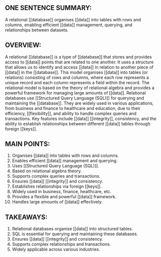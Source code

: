 ## ONE SENTENCE SUMMARY:
A relational [[database]] organises [[data]] into tables with rows and columns, enabling efficient [[data]] management, querying, and relationships between datasets.

## OVERVIEW:
A relational [[database]] is a type of [[database]] that stores and provides access to [[data]] points that are related to one another. It uses a structure that allows us to identify and access [[data]] in relation to another piece of [[data]] in the [[database]]. This model organises [[data]] into tables (or relations) consisting of rows and columns, where each row represents a unique record and each column represents a field within the record. The relational model is based on the theory of relational algebra and provides a powerful framework for managing large amounts of [[data]]. Relational databases use [[Structured Query Language (SQL)]] for querying and maintaining the [[database]]. They are widely used in various applications, from business and finance to healthcare and education, due to their efficiency, [[flexibility]], and ability to handle complex queries and transactions. Key features include [[data]] [[integrity]], consistency, and the ability to establish relationships between different [[data]] tables through foreign [[keys]].

## MAIN POINTS:
1. Organises [[data]] into tables with rows and columns.
2. Enables efficient [[data]] management and querying.
3. Uses [[Structured Query Language (SQL)]].
4. Based on relational algebra theory.
5. Supports complex queries and transactions.
6. Ensures [[data]] [[integrity]] and consistency.
7. Establishes relationships via foreign [[keys]].
8. Widely used in business, finance, healthcare, etc.
9. Provides a flexible and powerful [[data]] framework.
10. Handles large amounts of [[data]] effectively.

## TAKEAWAYS:
1. Relational databases organise [[data]] into structured tables.
2. SQL is essential for querying and maintaining these databases.
3. Ensures [[data]] [[integrity]] and consistency.
4. Supports complex relationships and transactions.
5. Widely applicable across various industries.